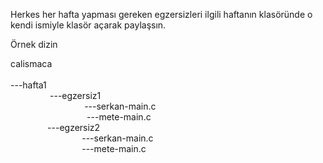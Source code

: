 Herkes her hafta yapması gereken egzersizleri ilgili haftanın klasöründe o kendi ismiyle klasör açarak paylaşsın.

Örnek dizin 

calismaca<br>
         <br>
         ---hafta1
         <br> &nbsp; &nbsp; &nbsp; &nbsp; &nbsp; &nbsp; &nbsp; &nbsp; ---egzersiz1
          <br> &nbsp; &nbsp; &nbsp; &nbsp;&nbsp; &nbsp; &nbsp; &nbsp; &nbsp; &nbsp; &nbsp; &nbsp;&nbsp; &nbsp; &nbsp; &nbsp;                ---serkan-main.c
                  <br>            &nbsp; &nbsp; &nbsp; &nbsp;&nbsp; &nbsp; &nbsp; &nbsp; &nbsp; &nbsp; &nbsp; &nbsp; &nbsp; &nbsp; &nbsp; &nbsp; ---mete-main.c <br>
               &nbsp; &nbsp; &nbsp; &nbsp;&nbsp; &nbsp; &nbsp; &nbsp;   ---egzersiz2 <br>
                        &nbsp; &nbsp; &nbsp; &nbsp;&nbsp; &nbsp; &nbsp; &nbsp;&nbsp; &nbsp; &nbsp; &nbsp;&nbsp; &nbsp; &nbsp; &nbsp;      ---serkan-main.c <br>
                          &nbsp; &nbsp; &nbsp; &nbsp;&nbsp; &nbsp; &nbsp; &nbsp;&nbsp; &nbsp; &nbsp; &nbsp;&nbsp; &nbsp; &nbsp; &nbsp;    ---mete-main.c
                  
